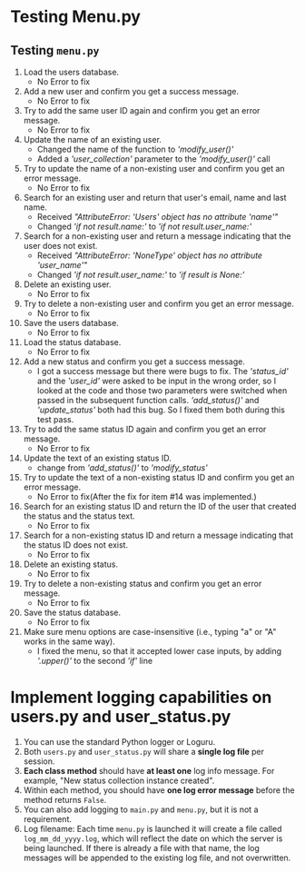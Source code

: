 # Testing Menu.py #

## Testing ``menu.py`` ##

1. Load the users database.
    * No Error to fix
2. Add a new user and confirm you get a success message.
    * No Error to fix
3. Try to add the same user ID again and confirm you get an error message.
    * No Error to fix
4. Update the name of an existing user.
    * Changed the name of the function to *'modify_user()'*
    * Added a *'user_collection'* parameter to the *'modify_user()'* call
5. Try to update the name of a non-existing user and confirm you get an error
message.
    * No Error to fix
6. Search for an existing user and return that user's email, name and last
   name.
    * Received *"AttributeError: 'Users' object has no attribute 'name'"*
    * Changed *'if not result.name:'* to *'if not result.user_name:'*
7. Search for a non-existing user and return a message indicating that the user
does not exist.
    * Received *"AttributeError: 'NoneType' object has no attribute
   'user_name'"*
    * Changed *'if not result.user_name:'* to *'if result is None:'* 
8. Delete an existing user.
    * No Error to fix
9. Try to delete a non-existing user and confirm you get an error message.
    * No Error to fix
10. Save the users database.
    * No Error to fix
11. Load the status database.
    * No Error to fix
12. Add a new status and confirm you get a success message.
    * I got a success message but there were bugs to fix. The *'status_id'*
    and the *'user_id'* were asked to be input in the wrong order, so I looked
    at the code and those two parameters were switched when passed in the
    subsequent function calls. *'add_status()'* and *'update_status'* both had
    this bug. So I fixed them both during this test pass.
13. Try to add the same status ID again and confirm you get an error message.
    * No Error to fix
14. Update the text of an existing status ID.
    * change from *'add_status()'* to *'modify_status'*
15. Try to update the text of a non-existing status ID and confirm you get an
error message.
    * No Error to fix(After the fix for item #14 was implemented.)
16. Search for an existing status ID and return the ID of the user that created
the status and the status text.
    * No Error to fix
17. Search for a non-existing status ID and return a message indicating that
the status ID does not exist.
    * No Error to fix
18. Delete an existing status.
    * No Error to fix
19. Try to delete a non-existing status and confirm you get an error message.
    * No Error to fix
20. Save the status database.
    * No Error to fix
21. Make sure menu options are case-insensitive (i.e., typing "a" or "A" works
in the same way).
    * I fixed the menu, so that it accepted lower case inputs, by adding
*'.upper()'* to the second *'if'* line

# Implement logging capabilities on users.py and user_status.py #

1. You can use the standard Python logger or Loguru.
2. Both ``users.py`` and ``user_status.py`` will share a **single log file**
per session.
3. **Each class method** should have **at least one** log info message. For
example, "New status collection instance created".
4. Within each method, you should have **one log error message** before the
method returns ``False``.
5. You can also add logging to ``main.py`` and ``menu.py``, but it is not a
requirement.
6. Log filename: Each time ``menu.py`` is launched it will create a file called
``log_mm_dd_yyyy.log``, which will reflect the date on which the server is
being  launched. If there is already a file with that name, the log messages
will be appended to the existing log file, and not overwritten.